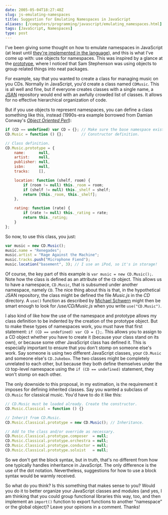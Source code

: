 ```yaml
--- 
date: 2005-05-04T18:27:48Z
slug: js-emulating-namespaces
title: Suggestion for Emulating Namespaces in JavaScript
aliases: [/computers/programming/javascript/emulating_namespaces.html]
tags: [JavaScript, Namespaces]
type: post
---
```


I've been giving some thought on how to emulate namespaces in JavaScript (at
least until [they're implemented in the language]), and this is what I've come
up with: use objects for namespaces. This was inspired by a glance at the
[prototype], where I noticed that Sam Stephenson was using objects to group
related things into neat packages.

For example, say that you wanted to create a class for managing music on you
CDs. Normally in JavaScript, you'd create a class named `CDMusic`. This is all
well and fine, but if everyone creates classes with a single name, a [JSAN]
repository would end with an awfully crowded list of classes. It allows for no
effective hierarchical organization of code.

But if you use objects to represent namespaces, you can define a class something
like this, instead (1990s-era example borrowed from Damian Conway's [*Object
Oriented Perl*]):

``` js
if (CD == undefined) var CD = {}; // Make sure the base namespace exists.
CD.Music = function () {};        // Constructor definition.

// Class definition.
CD.Music.prototype = {
    name:      null,
    artist:    null,
    publisher: null,
    isbn:      null,
    tracks:    [],

    location: function (shelf, room) {
        if (room != null) this._room = room;
        if (shelf != null) this._shelf = shelf;
        return [this._room, this._shelf];
    },

    rating: function (rate) {
        if (rate != null) this._rating = rate;
        return this._rating;
    }
};
```

So now, to use this class, you just:

``` js
var music = new CD.Music();
music.name = "Renegades";
music.artist = "Rage Against the Machine";
music.tracks.push("Microphone Fiend");
music.location("basement", 3); // I use an iPod, so it's in storage!
```

Of course, the key part of this example is `var music = new CD.Music();`. Note
how the class is defined as an attribute of the `CD` object. This allows us to
have a namespace, `CD.Music`, that is subsumed under another namespace, namely
`CD`. The nice thing about this is that, in the hypothetical JSAN repository,
the class might be defined the file *Music.js* in the *CD* directory. A `use()`
function as described by [Michael Schwern][JSAN] might then be smart enough to
look for */use/CD/Music.js* when you write `use("CD.Music")`.

I also kind of like how the use of the namespace and prototype allows my class
definition to be indented by the creation of the prototype object. But to make
these types of namespaces work, you must have that first statement:
`if (CD == undefined) var CD = {};`. This allows you to assign to a CD object
whether you have to create it (because your class stand on its own), or because
some other JavaScript class has defined it. This is especially important to
ensure that you don't stomp on someone else's work. Say someone is using two
different JavaScript classes, your `CD.Music` and someone else's `CD.Jukebox`.
The two classes might be completely unrelated to each other, but because they
both define themselves under the `CD` top-level namespace using the
`if (CD == undefined)` statement, they won't stomp on each other.

The only downside to this proposal, in my estimation, is the requirement it
imposes for defining inherited classes. Say you wanted a subclass of `CD.Music`
for classical music. You'd have to do it like this:

``` js
// CD.Music must be loaded already. Create the constructor.
CD.Music.Classical = function () {}

// Inherit from CD.Music.
CD.Music.Classical.prototype = new CD.Music(); // Inheritance.

// Add to the class and/or override as necessary.
CD.Music.Classical.prototype.composer  = null;
CD.Music.Classical.prototype.orchestra = null;
CD.Music.Classical.prototype.conductor = null;
CD.Music.Classical.prototype.soloist   = null;
```

So we don't get the block syntax, but in truth, that's no different from how one
typically handles inheritance in JavaScript. The only difference is the use of
the dot notation. Nevertheless, suggestions for how to use a block syntax would
be warmly received.

So what do you think? Is this something that makes sense to you? Would you do it
to better organize your JavaScript classes and modules (and yes, I am thinking
that you could group functional libraries this way, too, and then implement an
`import()` function to export functions to another “namespace” or the global
object)? Leave your opinions in a comment. Thanks!

  [they're implemented in the language]: http://www.mozilla.org/js/language/js20/core/namespaces.html
    "JavaScript 2.0 Namespaces specification"
  [prototype]: http://prototype.conio.net/
    "prototype: An object-oriented Javascript library"
  [JSAN]: https://web.archive.org/web/20111102190706/http://use.perl.org/~schwern/journal/24112
    "JSAN: A HOWTO Guide"
  [*Object Oriented Perl*]: https://www.amazon.com/exec/obidos/ASIN/1884777791/justatheory-20
    "Buy Object Oriented Perl on Amazon. Go Get it!"

